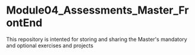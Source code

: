 # Module04_Assessments_Master_FrontEnd
This repository is intented for storing and sharing the Master's mandatory and optional exercises and projects
